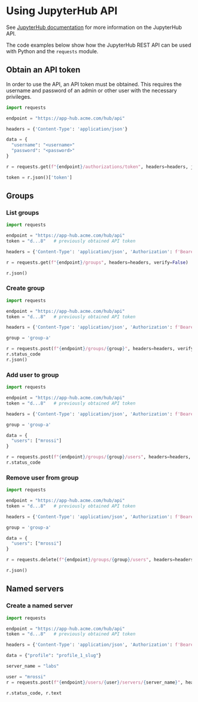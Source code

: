 # Using JupyterHub API

See [JupyterHub documentation](https://jupyterhub.readthedocs.io/en/stable/reference/rest-api.html) for more information on the JupyterHub API.

The code examples below show how the JupyterHub REST API can be used with Python and the `requests` module.

## Obtain an API token

In order to use the API, an API token must be obtained. This requires the username and password of an admin or other user with the necessary privileges.

```python
import requests

endpoint = "https://app-hub.acme.com/hub/api"

headers = {'Content-Type': 'application/json'}

data = {
  "username": "<username>"
  "password": "<password>"
}

r = requests.get(f"{endpoint}/authorizations/token", headers=headers, json=data, verify=False)

token = r.json()['token']
```

## Groups

### List groups

```python
import requests

endpoint = "https://app-hub.acme.com/hub/api"
token = "d...8"   # previously obtained API token

headers = {'Content-Type': 'application/json', 'Authorization': f'Bearer {token}'}

r = requests.get(f"{endpoint}/groups", headers=headers, verify=False)

r.json()
```

### Create group

```python
import requests

endpoint = "https://app-hub.acme.com/hub/api"
token = "d...8"   # previously obtained API token

headers = {'Content-Type': 'application/json', 'Authorization': f'Bearer {token}'}

group = 'group-a'

r = requests.post(f"{endpoint}/groups/{group}", headers=headers, verify=False)
r.status_code
r.json()
```

### Add user to group

```python
import requests

endpoint = "https://app-hub.acme.com/hub/api"
token = "d...8"   # previously obtained API token

headers = {'Content-Type': 'application/json', 'Authorization': f'Bearer {token}'}

group = 'group-a'

data = {
  "users": ["mrossi"]
}

r = requests.post(f"{endpoint}/groups/{group}/users", headers=headers, json=data, verify=False)
r.status_code
```

### Remove user from group

```python
import requests

endpoint = "https://app-hub.acme.com/hub/api"
token = "d...8"   # previously obtained API token

headers = {'Content-Type': 'application/json', 'Authorization': f'Bearer {token}'}

group = 'group-a'

data = {
  "users": ["mrossi"]
}

r = requests.delete(f"{endpoint}/groups/{group}/users", headers=headers, json=data, verify=False)

r.json()
```

## Named servers

### Create a named server

```python
import requests

endpoint = "https://app-hub.acme.com/hub/api"
token = "d...8"   # previously obtained API token

headers = {'Content-Type': 'application/json', 'Authorization': f'Bearer {token}'}

data = {"profile": "profile_1_slug"}

server_name = "labs"

user = "mrossi"
r = requests.post(f"{endpoint}/users/{user}/servers/{server_name}", headers=headers, json=data, verify=False)

r.status_code, r.text
```
